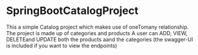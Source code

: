 # SpringBootCatalogProject
This a simple Catalog project which makes use of oneTomany relationship.
The project is made up of categories and products
A user can ADD, VIEW, DELETEand UPDATE both the products aand the categories
(the swagger-UI is included if you want to view the endpoints)

